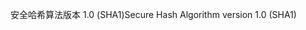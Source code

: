 <span data-ttu-id="97523-101">安全哈希算法版本 1.0 (SHA1)</span><span class="sxs-lookup"><span data-stu-id="97523-101">Secure Hash Algorithm version 1.0 (SHA1)</span></span>